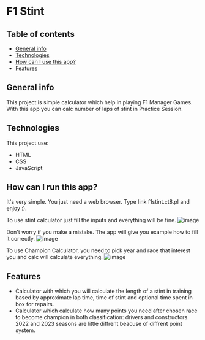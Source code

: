# F1 Stint
## Table of contents
* [General info](#general-info)
* [Technologies](#technologies)
* [How can I use this app?](#how-can-i-use-this-app)
* [Features](#features)
  
## General info
This project is simple calculator which help in playing F1 Manager Games. With this app you can calc number of laps of stint in Practice Session.


## Technologies
This project use:
* HTML
* CSS
* JavaScript


## How can I run this app?
It's very simple. You just need a web browser. Type link f1stint.ct8.pl and enjoy :).

To use stint calculator just fill the inputs and everything will be fine.
![image](https://github.com/plutix05/f1stint/assets/153779686/1f4bdbee-4e82-49ed-901c-250be384411b)

Don't worry if you make a mistake. The app will give you example how to fill it correctly.
![image](https://github.com/plutix05/f1stint/assets/153779686/f121133b-7661-423e-a96a-1189c2867d4c)


To use Champion Calculator, you need to pick year and race that interest you and calc will calculate everything.
![image](https://github.com/plutix05/f1stint/assets/153779686/bef23e31-cd13-484e-b6e8-1cd0f4832ae0)


## Features
* Calculator with which you will calculate the length of a stint in training based by approximate lap time, time of stint and optional time spent in box for repairs.
* Calculator which calculate how many points you need after chosen race to become champion in both classification: drivers and constructors. 2022 and 2023 seasons are little diffrent beacuse of diffrent point system.
